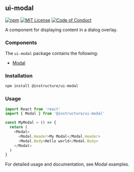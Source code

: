 ## ui-modal

[![npm][npm]][npm-url]
[![MIT License][license-badge]][license]
[![Code of Conduct][coc-badge]][coc]

A component for displaying content in a dialog overlay.

### Components

The `ui-modal` package contains the following:

- [Modal](#Modal)

### Installation

```sh
npm install @instructure/ui-modal
```

### Usage

```js
import React from 'react'
import { Modal } from '@instructure/ui-modal'

const MyModal = () => {
  return (
    <Modal>
      <Modal.Header>My Modal</Modal.Header>
      <Modal.Body>Hello world</Modal.Body>
    </Modal>
  )
}
```

For detailed usage and documentation, see Modal examples.

[npm]: https://img.shields.io/npm/v/@instructure/ui-modal.svg
[npm-url]: https://npmjs.com/package/@instructure/ui-modal
[license-badge]: https://img.shields.io/npm/l/instructure-ui.svg?style=flat-square
[license]: https://github.com/instructure/instructure-ui/blob/master/LICENSE.md
[coc-badge]: https://img.shields.io/badge/code%20of-conduct-ff69b4.svg?style=flat-square
[coc]: https://github.com/instructure/instructure-ui/blob/master/CODE_OF_CONDUCT.md
